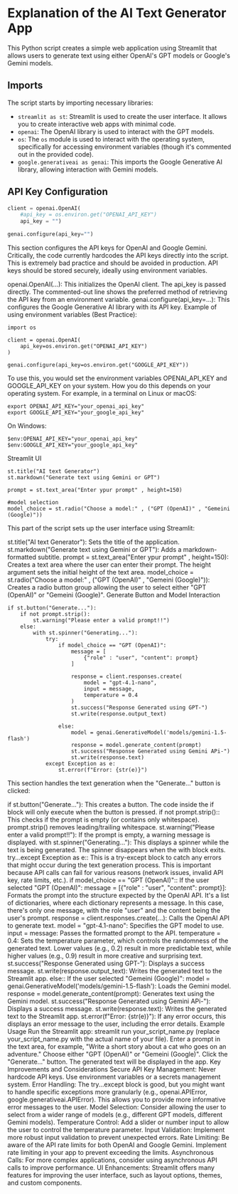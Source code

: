 # Explanation of the AI Text Generator App

This Python script creates a simple web application using Streamlit that allows users to generate text using either OpenAI's GPT models or Google's Gemini models.

## Imports

The script starts by importing necessary libraries:

-   `streamlit as st`:  Streamlit is used to create the user interface.  It allows you to create interactive web apps with minimal code.
-   `openai`: The OpenAI library is used to interact with the GPT models.
-   `os`:  The `os` module is used to interact with the operating system, specifically for accessing environment variables (though it's commented out in the provided code).
-   `google.generativeai as genai`:  This imports the Google Generative AI library, allowing interaction with Gemini models.

## API Key Configuration

```python
client = openai.OpenAI(
    #api_key = os.environ.get("OPENAI_API_KEY")
    api_key = "")

genai.configure(api_key="")
```

This section configures the API keys for OpenAI and Google Gemini. Critically, the code currently hardcodes the API keys directly into the script. This is extremely bad practice and should be avoided in production. API keys should be stored securely, ideally using environment variables.

openai.OpenAI(...): This initializes the OpenAI client. The api_key is passed directly. The commented-out line shows the preferred method of retrieving the API key from an environment variable.
genai.configure(api_key=...): This configures the Google Generative AI library with its API key.
Example of using environment variables (Best Practice):

```
import os

client = openai.OpenAI(
    api_key=os.environ.get("OPENAI_API_KEY")
)

genai.configure(api_key=os.environ.get("GOOGLE_API_KEY"))
```

To use this, you would set the environment variables OPENAI_API_KEY and GOOGLE_API_KEY on your system. How you do this depends on your operating system. For example, in a terminal on Linux or macOS:

```
export OPENAI_API_KEY="your_openai_api_key"
export GOOGLE_API_KEY="your_google_api_key"
```
On Windows:
```
$env:OPENAI_API_KEY="your_openai_api_key"
$env:GOOGLE_API_KEY="your_google_api_key"
```
Streamlit UI
```
st.title("AI text Generator")
st.markdown("Generate text using Gemini or GPT")

prompt = st.text_area("Enter ypur prompt" , height=150)

#model selection
model_choice = st.radio("Choose a model:" , ("GPT (OpenAI)" , "Gemeini (Google)"))
```

This part of the script sets up the user interface using Streamlit:

st.title("AI text Generator"): Sets the title of the application.
st.markdown("Generate text using Gemini or GPT"): Adds a markdown-formatted subtitle.
prompt = st.text_area("Enter ypur prompt" , height=150): Creates a text area where the user can enter their prompt. The height argument sets the initial height of the text area.
model_choice = st.radio("Choose a model:" , ("GPT (OpenAI)" , "Gemeini (Google)")): Creates a radio button group allowing the user to select either "GPT (OpenAI)" or "Gemeini (Google)".
Generate Button and Model Interaction

```
if st.button("Generate..."):
    if not prompt.strip():
        st.warning("Please enter a valid prompt!!")
    else:
        with st.spinner("Generating..."):
            try:
                if model_choice == "GPT (OpenAI)":
                    message = [
                        {"role" : "user", "content": prompt}
                    ]

                    response = client.responses.create(
                        model = "gpt-4.1-nano",
                        input = message,
                        temperature = 0.4
                    )
                    st.success("Response Generated using GPT-")
                    st.write(response.output_text)

                else:
                    model = genai.GenerativeModel('models/gemini-1.5-flash')
                    response = model.generate_content(prompt)
                    st.success("Response Generated using Gemini APi-")
                    st.write(response.text)
            except Exception as e:
                st.error(f"Error: {str(e)}")
```
This section handles the text generation when the "Generate..." button is clicked:

if st.button("Generate..."): This creates a button. The code inside the if block will only execute when the button is pressed.
if not prompt.strip():: This checks if the prompt is empty (or contains only whitespace). prompt.strip() removes leading/trailing whitespace.
st.warning("Please enter a valid prompt!!"): If the prompt is empty, a warning message is displayed.
with st.spinner("Generating..."): This displays a spinner while the text is being generated. The spinner disappears when the with block exits.
try...except Exception as e:: This is a try-except block to catch any errors that might occur during the text generation process. This is important because API calls can fail for various reasons (network issues, invalid API key, rate limits, etc.).
if model_choice == "GPT (OpenAI)":: If the user selected "GPT (OpenAI)":
message = [{"role" : "user", "content": prompt}]: Formats the prompt into the structure expected by the OpenAI API. It's a list of dictionaries, where each dictionary represents a message. In this case, there's only one message, with the role "user" and the content being the user's prompt.
response = client.responses.create(...): Calls the OpenAI API to generate text.
model = "gpt-4.1-nano": Specifies the GPT model to use.
input = message: Passes the formatted prompt to the API.
temperature = 0.4: Sets the temperature parameter, which controls the randomness of the generated text. Lower values (e.g., 0.2) result in more predictable text, while higher values (e.g., 0.9) result in more creative and surprising text.
st.success("Response Generated using GPT-"): Displays a success message.
st.write(response.output_text): Writes the generated text to the Streamlit app.
else:: If the user selected "Gemeini (Google)":
model = genai.GenerativeModel('models/gemini-1.5-flash'): Loads the Gemini model.
response = model.generate_content(prompt): Generates text using the Gemini model.
st.success("Response Generated using Gemini APi-"): Displays a success message.
st.write(response.text): Writes the generated text to the Streamlit app.
st.error(f"Error: {str(e)}"): If any error occurs, this displays an error message to the user, including the error details.
Example Usage
Run the Streamlit app: streamlit run your_script_name.py (replace your_script_name.py with the actual name of your file).
Enter a prompt in the text area, for example, "Write a short story about a cat who goes on an adventure."
Choose either "GPT (OpenAI)" or "Gemeini (Google)".
Click the "Generate..." button.
The generated text will be displayed in the app.
Key Improvements and Considerations
Secure API Key Management: Never hardcode API keys. Use environment variables or a secrets management system.
Error Handling: The try...except block is good, but you might want to handle specific exceptions more granularly (e.g., openai.APIError, google.generativeai.APIError). This allows you to provide more informative error messages to the user.
Model Selection: Consider allowing the user to select from a wider range of models (e.g., different GPT models, different Gemini models).
Temperature Control: Add a slider or number input to allow the user to control the temperature parameter.
Input Validation: Implement more robust input validation to prevent unexpected errors.
Rate Limiting: Be aware of the API rate limits for both OpenAI and Google Gemini. Implement rate limiting in your app to prevent exceeding the limits.
Asynchronous Calls: For more complex applications, consider using asynchronous API calls to improve performance.
UI Enhancements: Streamlit offers many features for improving the user interface, such as layout options, themes, and custom components.


